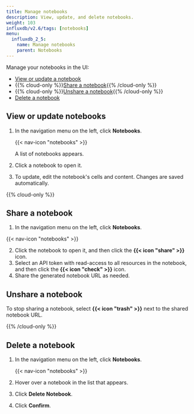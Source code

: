 ```yaml
---
title: Manage notebooks
description: View, update, and delete notebooks.
weight: 103
influxdb/v2.6/tags: [notebooks]
menu:
  influxdb_2_5:
    name: Manage notebooks
    parent: Notebooks
---
```


Manage your notebooks in the UI:

- [View or update a notebook](#view-or-update-notebooks)
- {{% cloud-only %}}[Share a notebook](#share-a-notebook){{% /cloud-only %}}
- {{% cloud-only %}}[Unshare a notebook](#unshare-a-notebook){{% /cloud-only %}}
- [Delete a notebook](#delete-a-notebook)

## View or update notebooks

1. In the navigation menu on the left, click **Notebooks**.

    {{< nav-icon "notebooks" >}}

    A list of notebooks appears.
2. Click a notebook to open it.
3. To update, edit the notebook's cells and content. Changes are saved automatically.

{{% cloud-only %}}

## Share a notebook

1.  In the navigation menu on the left, click **Notebooks**.

{{< nav-icon "notebooks" >}}

2.  Click the notebook to open it, and then click the **{{< icon "share" >}}** icon.
3.  Select an API token with read-access to all resources in the notebook,
    and then click the **{{< icon "check" >}}** icon.
4.  Share the generated notebook URL as needed.

## Unshare a notebook

To stop sharing a notebook, select **{{< icon "trash" >}}** next to the shared notebook URL.

{{% /cloud-only %}}

## Delete a notebook

1. In the navigation menu on the left, click **Notebooks**.

    {{< nav-icon "notebooks" >}}

2. Hover over a notebook in the list that appears.
3. Click **Delete Notebook**.
4. Click **Confirm**.
